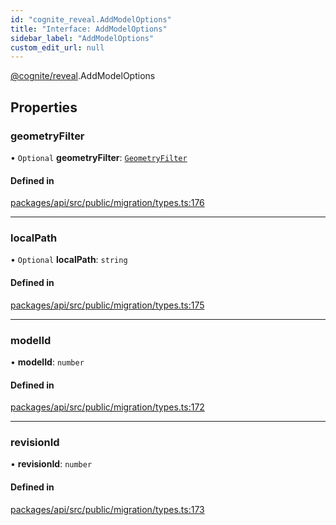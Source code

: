 ```yaml
---
id: "cognite_reveal.AddModelOptions"
title: "Interface: AddModelOptions"
sidebar_label: "AddModelOptions"
custom_edit_url: null
---
```


[@cognite/reveal](../modules/cognite_reveal.md).AddModelOptions

## Properties

### geometryFilter

• `Optional` **geometryFilter**: [`GeometryFilter`](../modules/cognite_reveal.md#geometryfilter)

#### Defined in

[packages/api/src/public/migration/types.ts:176](https://github.com/cognitedata/reveal/blob/e3cde2deb/viewer/packages/api/src/public/migration/types.ts#L176)

___

### localPath

• `Optional` **localPath**: `string`

#### Defined in

[packages/api/src/public/migration/types.ts:175](https://github.com/cognitedata/reveal/blob/e3cde2deb/viewer/packages/api/src/public/migration/types.ts#L175)

___

### modelId

• **modelId**: `number`

#### Defined in

[packages/api/src/public/migration/types.ts:172](https://github.com/cognitedata/reveal/blob/e3cde2deb/viewer/packages/api/src/public/migration/types.ts#L172)

___

### revisionId

• **revisionId**: `number`

#### Defined in

[packages/api/src/public/migration/types.ts:173](https://github.com/cognitedata/reveal/blob/e3cde2deb/viewer/packages/api/src/public/migration/types.ts#L173)
